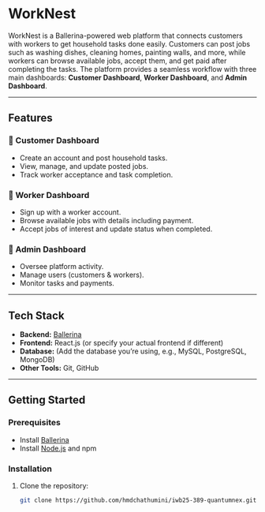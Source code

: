 # WorkNest

WorkNest is a Ballerina-powered web platform that connects customers with workers to get household tasks done easily. Customers can post jobs such as washing dishes, cleaning homes, painting walls, and more, while workers can browse available jobs, accept them, and get paid after completing the tasks. The platform provides a seamless workflow with three main dashboards: **Customer Dashboard**, **Worker Dashboard**, and **Admin Dashboard**.

---

## Features

### 🔹 Customer Dashboard
- Create an account and post household tasks.  
- View, manage, and update posted jobs.  
- Track worker acceptance and task completion.  

### 🔹 Worker Dashboard
- Sign up with a worker account.  
- Browse available jobs with details including payment.  
- Accept jobs of interest and update status when completed.  

### 🔹 Admin Dashboard
- Oversee platform activity.  
- Manage users (customers & workers).  
- Monitor tasks and payments.  

---

## Tech Stack

- **Backend:** [Ballerina](https://ballerina.io/)  
- **Frontend:** React.js (or specify your actual frontend if different)  
- **Database:** (Add the database you’re using, e.g., MySQL, PostgreSQL, MongoDB)  
- **Other Tools:** Git, GitHub  

---

## Getting Started

### Prerequisites
- Install [Ballerina](https://ballerina.io/downloads/)  
- Install [Node.js](https://nodejs.org/) and npm  

### Installation
1. Clone the repository:
   ```bash
   git clone https://github.com/hmdchathumini/iwb25-389-quantumnex.git
